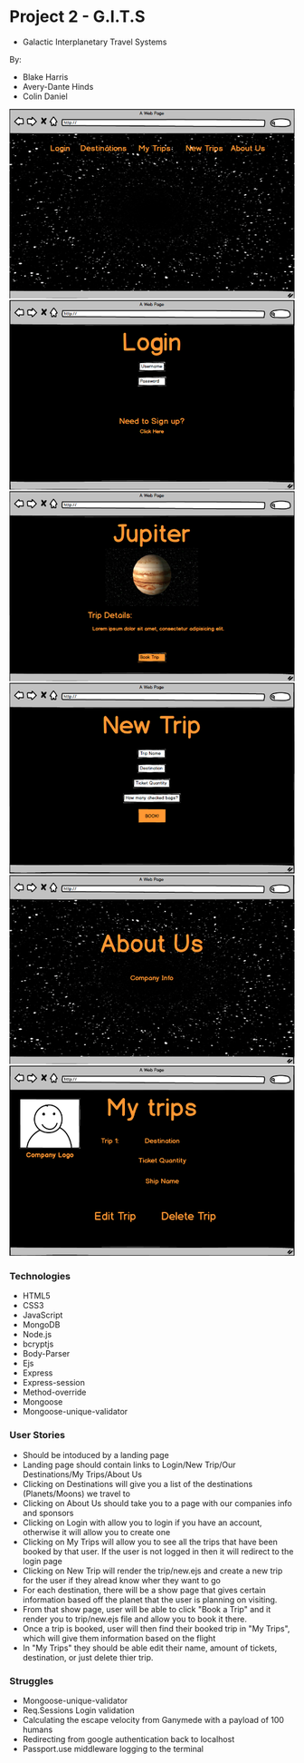 # Project 2 - G.I.T.S
- Galactic Interplanetary Travel Systems


By:
  - Blake Harris   
  - Avery-Dante Hinds
  - Colin Daniel



![Landing Page](./photos/landing.png)
![Login](./photos/login.png)
![Destination](./photos/destination.png)
![New Trip](./photos/newtrip.png)
![About Us](./photos/aboutus.png)
![My Trips](./photos/mytrip.png)


### Technologies

- HTML5
- CSS3
- JavaScript
- MongoDB
- Node.js
- bcryptjs
- Body-Parser
- Ejs
- Express
- Express-session
- Method-override
- Mongoose
- Mongoose-unique-validator

### User Stories

- Should be intoduced by a landing page
- Landing page should contain links to Login/New Trip/Our Destinations/My Trips/About Us
- Clicking on Destinations will give you a list of the destinations (Planets/Moons) we travel to
- Clicking on About Us should take you to a page with our companies info and sponsors 
- Clicking on Login with allow you to login if you have an account, otherwise it will allow you to create one
- Clicking on My Trips will allow you to see all the trips that have been booked by that user. If the user is not logged in then it will redirect to the login page
- Clicking on New Trip will render the trip/new.ejs and create a new trip for the user if they alread know wher they want to go
- For each destination, there will be a show page that gives certain information based off the planet that the user is planning on visiting.
- From that show page, user will be able to click "Book a Trip" and it render you to trip/new.ejs file and allow you to book it there.
- Once a trip is booked, user will then find their booked trip in "My Trips", which will give them information based on the flight
- In "My Trips" they should be able edit their name, amount of tickets, destination, or just delete thier trip.


### Struggles 

- Mongoose-unique-validator
- Req.Sessions Login validation 
- Calculating the escape velocity from Ganymede with a payload of 100 humans
- Redirecting from google authentication back to localhost
- Passport.use middleware logging to the terminal


